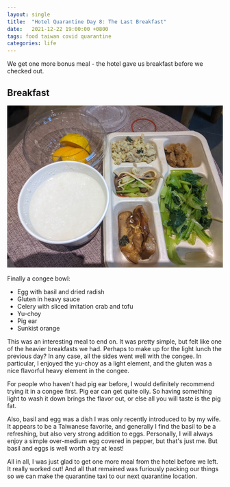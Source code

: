 ```yaml
---
layout: single
title:  "Hotel Quarantine Day 8: The Last Breakfast"
date:   2021-12-22 19:00:00 +0800
tags: food taiwan covid quarantine
categories: life
---
```


We get one more bonus meal - the hotel gave us breakfast before we checked out.

## Breakfast

![breakfast](/assets/taiwan_2021/day8_meal1.jpg)

Finally a congee bowl:
* Egg with basil and dried radish
* Gluten in heavy sauce
* Celery with sliced imitation crab and tofu
* Yu-choy
* Pig ear
* Sunkist orange

This was an interesting meal to end on. It was pretty simple, but felt like one of the
heavier breakfasts we had. Perhaps to make up for the light lunch the previous day? In
any case, all the sides went well with the congee. In particular, I enjoyed the yu-choy
as a light element, and the gluten was a nice flavorful heavy element in the congee.

For people who haven't had pig ear before,  I would definitely recommend trying it in a
congee first. Pig ear can get quite oily. So having something light to wash it down
brings the flavor out, or else all you will taste is the pig fat.

Also, basil and egg was a dish I was only recently introduced to by my wife. It appears
to be a Taiwanese favorite, and generally I find the basil to be a refreshing, but also
very strong addition to eggs. Personally, I will always enjoy a simple over-medium egg
covered in pepper, but that's just me. But basil and eggs is well worth a try at least!

All in all, I was just glad to get one more meal from the hotel before we left. It
really worked out! And all that remained was furiously packing our things so we can make
the quarantine taxi to our next quarantine location.